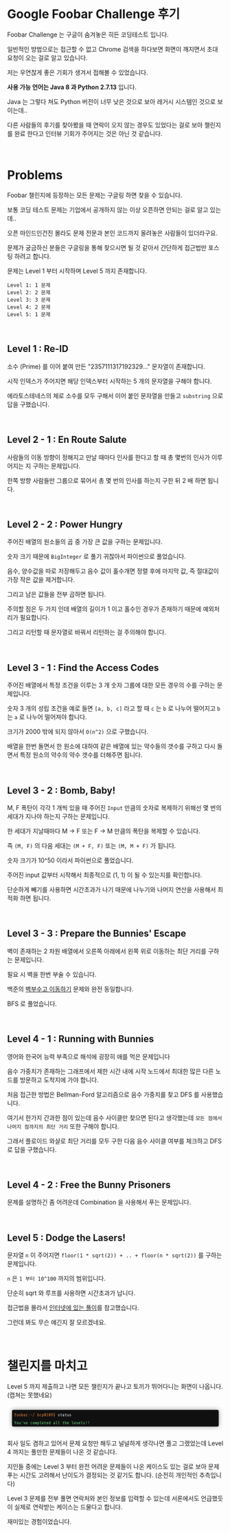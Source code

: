 # Google Foobar Challenge 후기

Foobar Challenge 는 구글이 숨겨놓은 히든 코딩테스트 입니다.

일반적인 방법으로는 접근할 수 없고 Chrome 검색을 하다보면 화면이 깨지면서 초대 요청이 오는 걸로 알고 있습니다.

저는 우연찮게 좋은 기회가 생겨서 접해볼 수 있었습니다.

**사용 가능 언어는 Java 8 과 Python 2.7.13** 입니다.

Java 는 그렇다 쳐도 Python 버전이 너무 낮은 것으로 보아 레거시 시스템인 것으로 보이는데..

다른 사람들의 후기를 찾아봤을 때 연락이 오지 않는 경우도 있었다는 걸로 보아 챌린지를 완료 한다고 인터뷰 기회가 주어지는 것은 아닌 것 같습니다.

<br>

# Problems

Foobar 챌린지에 등장하는 모든 문제는 구글링 하면 찾을 수 있습니다.

보통 코딩 테스트 문제는 기업에서 공개하지 않는 이상 오픈하면 안되는 걸로 알고 있는데..

오픈 마인드인건진 몰라도 문제 전문과 본인 코드까지 올려놓은 사람들이 있더라구요.

문제가 궁금하신 분들은 구글링을 통해 찾으시면 될 것 같아서 간단하게 접근법만 포스팅 하려고 합니다.

문제는 Level 1 부터 시작하며 Level 5 까지 존재합니다.

```
Level 1: 1 문제
Level 2: 2 문제
Level 3: 3 문제
Level 4: 2 문제
Level 5: 1 문제
```

<br>

## Level 1 : Re-ID

소수 (Prime) 를 이어 붙여 만든 "2357111317192329..." 문자열이 존재합니다.

시작 인덱스가 주어지면 해당 인덱스부터 시작하는 5 개의 문자열을 구해야 합니다.

에라토스테네스의 체로 소수를 모두 구해서 이어 붙인 문자열을 만들고 `substring` 으로 답을 구했습니다.

<br>

## Level 2 - 1 : En Route Salute

사람들의 이동 방향이 정해지고 만날 때마다 인사를 한다고 할 때 총 몇번의 인사가 이루어지는 지 구하는 문제입니다.

한쪽 방향 사람들만 그룹으로 묶어서 총 몇 번의 인사를 하는지 구한 뒤 2 배 하면 됩니다.

<br>

## Level 2 - 2 : Power Hungry

주어진 배열의 원소들의 곱 중 가장 큰 값을 구하는 문제입니다.

숫자 크기 때문에 `BigInteger` 로 풀기 귀찮아서 파이썬으로 풀었습니다.

음수, 양수값을 따로 저장해두고 음수 값이 홀수개면 정렬 후에 마지막 값, 즉 절대값이 가장 작은 값을 제거합니다.

그리고 남은 값들을 전부 곱하면 됩니다.

주의할 점은 두 가지 인데 배열의 길이가 1 이고 홀수인 경우가 존재하기 때문에 예외처리가 필요합니다.

그리고 리턴할 때 문자열로 바꿔서 리턴하는 걸 주의해야 합니다.

<br>

## Level 3 - 1 : Find the Access Codes

주어진 배열에서 특정 조건을 이루는 3 개 숫자 그룹에 대한 모든 경우의 수를 구하는 문제입니다.

숫자 3 개의 성립 조건을 예로 들면 `[a, b, c]` 라고 할 때 `c` 는 `b` 로 나누어 떨어지고 `b` 는 `a` 로 나누어 떨어져야 합니다.

크기가 2000 밖에 되지 않아서 `O(n^2)` 으로 구했습니다.

배열을 한번 돌면서 한 원소에 대하여 같은 배열에 있는 약수들의 갯수를 구하고 다시 돌면서 특정 원소의 약수의 약수 갯수를 더해주면 됩니다.

<br>

## Level 3 - 2 : Bomb, Baby!

M, F 폭탄이 각각 1 개씩 있을 때 주어진 `Input` 만큼의 숫자로 복제하기 위해선 몇 번의 세대가 지나야 하는지 구하는 문제입니다.

한 세대가 지날때마다 M → F 또는 F → M 만큼의 폭탄을 복제할 수 있습니다.

즉 `(M, F)` 의 다음 세대는 `(M + F, F)` 또는 `(M, M + F)` 가 됩니다.

숫자 크기가 10^50 이라서 파이썬으로 풀었습니다.

주어진 input 값부터 시작해서 최종적으로 (1, 1) 이 될 수 있는지를 확인합니다.

단순하게 빼기를 사용하면 시간초과가 나기 때문에 나누기와 나머지 연산을 사용해서 최적화 하면 됩니다.

<br>

## Level 3 - 3 : Prepare the Bunnies' Escape

벽이 존재하는 2 차원 배열에서 오른쪽 아래에서 왼쪽 위로 이동하는 최단 거리를 구하는 문제입니다.

필요 시 벽을 한번 부술 수 있습니다.

백준의 [벽부수고 이동하기](https://www.acmicpc.net/problem/2206) 문제와 완전 동일합니다.

BFS 로 풀었습니다.

<br>

## Level 4 - 1 : Running with Bunnies

영어와 한국어 능력 부족으로 해석에 굉장히 애를 먹은 문제입니다

음수 가중치가 존재하는 그래프에서 제한 시간 내에 시작 노드에서 최대한 많은 다른 노드를 방문하고 도착지에 가야 합니다.

처음 접근한 방법은 Bellman-Ford 알고리즘으로 음수 가중치를 찾고 DFS 를 사용했습니다.

여기서 한가지 간과한 점이 있는데 음수 사이클만 찾으면 된다고 생각했는데 `모든 점에서 나머지 점까지의 최단 거리` 또한 구해야 합니다.

그래서 플로이드 와샬로 최단 거리를 모두 구한 다음 음수 사이클 여부를 체크하고 DFS 로 답을 구했습니다.

<br>

## Level 4 - 2 : Free the Bunny Prisoners

문제를 설명하긴 좀 어려운데 Combination 을 사용해서 푸는 문제입니다.

<br>

## Level 5 : Dodge the Lasers!

문자열 `n` 이 주어지면 `floor(1 * sqrt(2)) + .. + floor(n * sqrt(2))` 를 구하는 문제입니다.

`n` 은 `1 부터 10^100` 까지의 범위입니다.

단순히 sqrt 와 루프를 사용하면 시간초과가 납니다.

접근법을 몰라서 [인터넷에 있는 풀이](https://github.com/arinkverma/google-foobar/blob/master/5.1_dodge_the_lasers.py)를 참고했습니다.

그런데 봐도 무슨 얘긴지 잘 모르겠네요.

<br>

# 챌린지를 마치고

Level 5 까지 제출하고 나면 모든 챌린지가 끝나고 토끼가 뛰어다니는 화면이 나옵니다. (캡쳐는 못했네요)

![](https://github.com/ParkJiwoon/PrivateStudy/blob/master/images/foobar.png?raw=true)

회사 일도 겸하고 있어서 문제 요청만 해두고 널널하게 생각나면 풀고 그랬었는데 Level 4 까지는 풀만한 문제들이 나온 것 같습니다.

지인들 중에는 Level 3 부터 완전 어려운 문제들이 나온 케이스도 있는 걸로 보아 문제 푸는 시간도 고려해서 난이도가 결정되는 것 같기도 합니다. (순전히 개인적인 추측입니다)

Level 3 문제를 전부 풀면 연락처와 본인 정보를 입력할 수 있는데 서론에서도 언급했듯이 실제로 연락받는 케이스는 드물다고 합니다.

재미있는 경험이었습니다.
